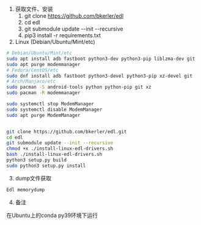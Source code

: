 1. 获取文件、安装
   1. git clone  https://github.com/bkerler/edl
   2. cd edl
   3. git submodule update --init --recursive
   4. pip3 install -r requirements.txt
2. Linux (Debian/Ubuntu/Mint/etc)

```bash
# Debian/Ubuntu/Mint/etc
sudo apt install adb fastboot python3-dev python3-pip liblzma-dev git
sudo apt purge modemmanager
# Fedora/CentOS/etc
sudo dnf install adb fastboot python3-devel python3-pip xz-devel git
# Arch/Manjaro/etc
sudo pacman -S android-tools python python-pip git xz
sudo pacman -R modemmanager

sudo systemctl stop ModemManager
sudo systemctl disable ModemManager
sudo apt purge ModemManager


git clone https://github.com/bkerler/edl.git
cd edl
git submodule update --init --recursive
chmod +x ./install-linux-edl-drivers.sh
bash ./install-linux-edl-drivers.sh
python3 setup.py build
sudo python3 setup.py install
```

3. dump文件获取

```bash
Edl memorydump
```

4. 备注

在Ubuntu上的conda py39环境下运行